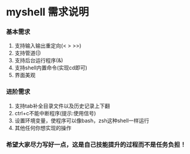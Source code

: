 # myshell 需求说明

### 基本需求
1. 支持输入输出重定向(< > >>)
2. 支持管道(|)
3. 支持后台运行程序(&)
4. 支持shell内置命令(实现cd即可)
5. 界面美观

### 进阶需求
1. 支持tab补全目录文件以及历史记录上下翻
2. ctrl+c不能中断程序(提示:使用信号)
3. 设置环境变量，使程序可以像bash，zsh这种shell一样运行
4. 其他任何你想实现的操作

### 希望大家尽力写好一点，这是自己技能提升的过程而不是任务负担！
